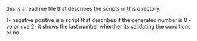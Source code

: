 this is a read me file that describes the scripts in this directory

1- negative positive is a script that describes if the generated number is 0 -ve or +ve
2- it shows the last number wherther its validating the conditions or no
